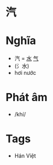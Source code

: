 # 汽

# Nghĩa
* 汽 = [水](水.md) [气](气.md)
* (⺡水)
* hơi nước

# Phát âm
* /khí/

# Tags
* Hán Việt

<script>window.HANZI_FIELD='汽';</script>
